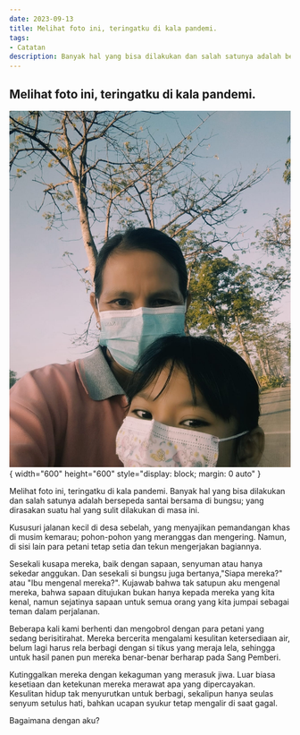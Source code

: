 ```yaml
---
date: 2023-09-13
title: Melihat foto ini, teringatku di kala pandemi.
tags:
- Catatan
description: Banyak hal yang bisa dilakukan dan salah satunya adalah bersepeda santai bersama di bungsu; yang dirasakan suatu hal yang sulit dilakukan di masa ini.  
---
```

## Melihat foto ini, teringatku di kala pandemi.


![image](/public/image4.jpeg){ width="600" height="600" style="display: block; margin: 0 auto" }

Melihat foto ini, teringatku di kala pandemi. Banyak hal yang bisa dilakukan dan salah satunya adalah bersepeda santai bersama di bungsu; yang dirasakan suatu hal yang sulit dilakukan di masa ini. 

Kususuri jalanan kecil di desa sebelah, yang menyajikan pemandangan khas di musim kemarau; pohon-pohon yang meranggas dan mengering. Namun, di sisi lain para petani tetap setia dan tekun mengerjakan bagiannya.

Sesekali kusapa mereka, baik dengan sapaan, senyuman atau hanya sekedar anggukan. Dan sesekali si bungsu juga bertanya,"Siapa mereka?" atau "Ibu mengenal mereka?". Kujawab bahwa tak satupun aku mengenal mereka, bahwa sapaan ditujukan bukan hanya  kepada mereka yang kita kenal, namun sejatinya sapaan untuk semua orang yang kita jumpai sebagai teman dalam perjalanan.

Beberapa kali kami berhenti dan mengobrol dengan para petani yang sedang berisitirahat. Mereka bercerita mengalami kesulitan ketersediaan air, belum lagi harus rela berbagi dengan si tikus yang meraja lela, sehingga untuk hasil panen pun mereka benar-benar berharap pada Sang Pemberi.

Kutinggalkan mereka dengan kekaguman yang merasuk jiwa. Luar biasa kesetiaan dan ketekunan mereka merawat apa yang dipercayakan. Kesulitan hidup tak menyurutkan untuk berbagi, sekalipun hanya seulas senyum setulus hati, bahkan ucapan syukur tetap mengalir di saat gagal.

Bagaimana dengan aku?